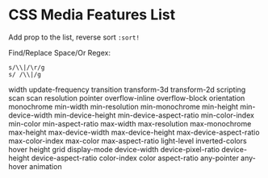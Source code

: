 # CSS Media Features List

Add prop to the list, reverse sort `:sort!`

Find/Replace Space/Or Regex:

```
s/\\|/\r/g
s/ /\\|/g
```

width
update-frequency
transition
transform-3d
transform-2d
scripting
scan
scan
resolution
pointer
overflow-inline
overflow-block
orientation
monochrome
min-width
min-resolution
min-monochrome
min-height
min-device-width
min-device-height
min-device-aspect-ratio
min-color-index
min-color
min-aspect-ratio
max-width
max-resolution
max-monochrome
max-height
max-device-width
max-device-height
max-device-aspect-ratio
max-color-index
max-color
max-aspect-ratio
light-level
inverted-colors
hover
height
grid
display-mode
device-width
device-pixel-ratio
device-height
device-aspect-ratio
color-index
color
aspect-ratio
any-pointer
any-hover
animation
